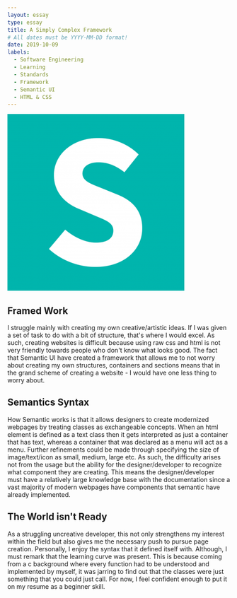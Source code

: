 ```yaml
---
layout: essay
type: essay
title: A Simply Complex Framework
# All dates must be YYYY-MM-DD format!
date: 2019-10-09
labels:
  - Software Engineering
  - Learning
  - Standards
  - Framework
  - Semantic UI
  - HTML & CSS
---
```


<img class="ui image" src="../images/semantic_Image.png" alt="A pic of semantic framework">

## Framed Work

I struggle mainly with creating my own creative/artistic ideas. If I was given a set of task to do with a bit of structure, that's where I would excel. As such, creating websites is difficult because using raw css and html is not very friendly towards people who don't know what looks good. The fact that Semantic UI have created a framework that allows me to not worry about creating my own structures, containers and sections means that in the grand scheme of creating a website - I would have one less thing to worry about. 

## Semantics Syntax

How Semantic works is that it allows designers to create modernized webpages by treating classes as exchangeable concepts. When an html element is defined as a text class then it gets interpreted as just a container that has text, whereas a container that was declared as a menu will act as a menu. Further refinements could be made through specifying the size of image/text/icon as small, medium, large etc. As such, the difficulty arises not from the usage but the ability for the designer/developer to recognize what component they are creating. This means the designer/developer must have a relatively large knowledge base with the documentation since a vast majority of modern webpages have components that semantic have already implemented. 

## The World isn't Ready

As a struggling uncreative developer, this not only strengthens my interest within the field but also gives me the necessary push to pursue page creation. Personally, I enjoy the syntax that it defined itself with. Although, I must remark that the learning curve was present. This is because coming from a c background where every function had to be understood and implemented by myself, it was jarring to find out that the classes were just something that you could just call. For now, I feel confident enough to put it on my resume as a beginner skill. 
